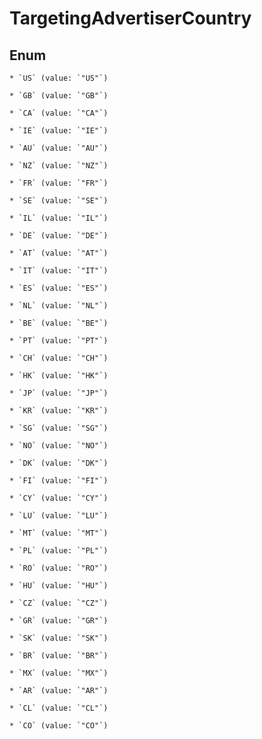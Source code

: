 
# TargetingAdvertiserCountry

## Enum


    * `US` (value: `"US"`)

    * `GB` (value: `"GB"`)

    * `CA` (value: `"CA"`)

    * `IE` (value: `"IE"`)

    * `AU` (value: `"AU"`)

    * `NZ` (value: `"NZ"`)

    * `FR` (value: `"FR"`)

    * `SE` (value: `"SE"`)

    * `IL` (value: `"IL"`)

    * `DE` (value: `"DE"`)

    * `AT` (value: `"AT"`)

    * `IT` (value: `"IT"`)

    * `ES` (value: `"ES"`)

    * `NL` (value: `"NL"`)

    * `BE` (value: `"BE"`)

    * `PT` (value: `"PT"`)

    * `CH` (value: `"CH"`)

    * `HK` (value: `"HK"`)

    * `JP` (value: `"JP"`)

    * `KR` (value: `"KR"`)

    * `SG` (value: `"SG"`)

    * `NO` (value: `"NO"`)

    * `DK` (value: `"DK"`)

    * `FI` (value: `"FI"`)

    * `CY` (value: `"CY"`)

    * `LU` (value: `"LU"`)

    * `MT` (value: `"MT"`)

    * `PL` (value: `"PL"`)

    * `RO` (value: `"RO"`)

    * `HU` (value: `"HU"`)

    * `CZ` (value: `"CZ"`)

    * `GR` (value: `"GR"`)

    * `SK` (value: `"SK"`)

    * `BR` (value: `"BR"`)

    * `MX` (value: `"MX"`)

    * `AR` (value: `"AR"`)

    * `CL` (value: `"CL"`)

    * `CO` (value: `"CO"`)



